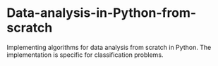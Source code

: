 # Data-analysis-in-Python-from-scratch
Implementing algorithms for data analysis from scratch in Python. The implementation is specific for classification problems. 
